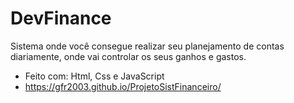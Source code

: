 # DevFinance
Sistema onde você consegue realizar seu planejamento de contas diariamente, onde vai controlar os seus ganhos e gastos.

- Feito com: Html, Css e JavaScript
-  https://gfr2003.github.io/ProjetoSistFinanceiro/
